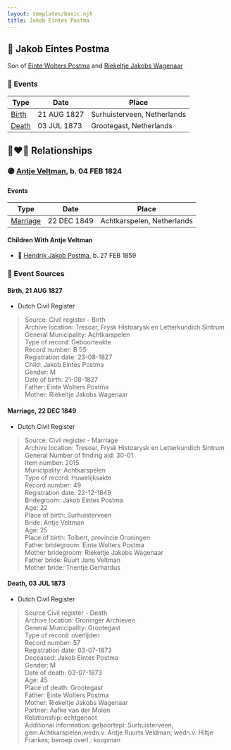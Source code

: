 ```yaml
---
layout: templates/basic.njk
title: Jakob Eintes Postma
---
```

## 🔵 Jakob Eintes Postma

Son of [Einte Wolters Postma](/people/1/18880768) and [Riekeltje Jakobs Wagenaar](/people/7/77820694)

### 📆 Events

Type | Date | Place
------ | ------ | ------
[Birth](#event-event-2) | 21 AUG 1827 | Surhuisterveen, Netherlands
[Death](#event-event-3) | 03 JUL 1873 | Grootegast, Netherlands

## 👩‍❤️‍👨 Relationships

### 🟣 [Antje Veltman](/people/9/90951593), b. 04 FEB 1824

#### Events

Type | Date | Place
------ | ------ | ------
[Marriage](#event-family-0-event-0) | 22 DEC 1849 | Achtkarspelen, Netherlands
#### Children With Antje Veltman
* 🔵 [Hendrik Jakob Postma](/people/3/31727152), b. 27 FEB 1859
### 📰 Event Sources

#### <a id="event-event-2"></a> Birth, 21 AUG 1827
* Dutch Civil Register
>   
  > Source: Civil register - Birth  
  > Archive location: Tresoar, Frysk Histoarysk en Letterkundich Sintrum  
  > General Municipality: Achtkarspelen  
  > Type of record: Geboorteakte  
  > Record number: B 55  
  > Registration date: 23-08-1827  
  > Child: Jakob Eintes Postma  
  > Gender: M  
  > Date of birth: 21-08-1827  
  > Father: Einte Wolters Postma  
  > Mother: Riekeltje Jakobs Wagenaar

#### <a id="event-family-0-event-0"></a> Marriage, 22 DEC 1849
* Dutch Civil Register
>   
  > Source: Civil register - Marriage  
  > Archive location: Tresoar, Frysk Histoarysk en Letterkundich Sintrum  
  > General Number of finding aid: 30-01  
  > Item number: 2015  
  > Municipality: Achtkarspelen  
  > Type of record: Huwelijksakte  
  > Record number: 49  
  > Registration date: 22-12-1849  
  > Bridegroom: Jakob Eintes Postma  
  > Age: 22  
  > Place of birth: Surhuisterveen  
  > Bride: Antje Veltman  
  > Age: 25  
  > Place of birth: Tolbert, provincie Groningen  
  > Father bridegroom: Einte Wolters Postma  
  > Mother bridegroom: Riekeltje Jakobs Wagenaar  
  > Father bride: Ruurt Jans Veltman  
  > Mother bride: Trientje Gerhardus
#### <a id="event-event-3"></a> Death, 03 JUL 1873
* Dutch Civil Register
>   
  > Source Civil register - Death  
  > Archive location: Groninger Archieven  
  > General Municipality: Grootegast  
  > Type of record: overlijden  
  > Record number: 57  
  > Registration date: 03-07-1873  
  > Deceased: Jakob Eintes Postma  
  > Gender: M  
  > Date of death: 03-07-1873  
  > Age: 45  
  > Place of death: Grootegast  
  > Father: Einte Wolters Postma  
  > Mother: Riekeltje Jakobs Wagenaar  
  > Partner: Aafke van der Molen  
  > Relationship: echtgenoot  
  > Additional information: geboortepl: Surhuisterveen, gem.Achtkarspelen;wedn.v. Antje Ruurts Veldman; wedn.v. Hiltje Frankes; beroep overl.: koopman

